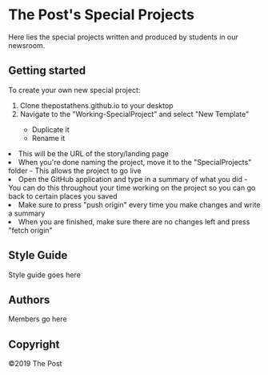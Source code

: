 <html>
   <h1>The Post's Special Projects</h1>
   <p>Here lies the special projects written and produced by students in our newsroom.</p>
   <h2>Getting started</h2>
   <p>To create your own new special project:
   <ol>
   <li>Clone thepostathens.github.io to your desktop </li>
   <li>Navigate to the "Working-SpecialProject" and select "New Template" </li>
       <ul>
   <li>Duplicate it </li>
   <li> Rename it 
       </ul>
       </ol>
    <p>
        
        
        
   <li>  This will be the URL of the story/landing page </li>
   <li>When you're done naming the project, move it to the "SpecialProjects" folder - This allows the project to go live</li>
   <li>Open the GitHub application and type in a summary of what you did - You can do this throughout your time working on the project so you can go back to certain places you saved</li>
   <li>Make sure to press "push origin" every time you make changes and write a summary</li>
   <li>When you are finished, make sure there are no changes left and press "fetch origin"</li>
   </ul>
   </p>
   <h2>Style Guide</h2>
   <p>Style guide goes here</p>
   <h2>Authors</h2>
   <p>Members go here</p>
   <h2>Copyright</h2>
   <p>©2019 The Post</p>
</html>
